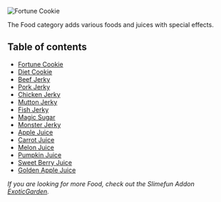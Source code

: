 ![Fortune Cookie](https://raw.githubusercontent.com/TheBusyBiscuit/Slimefun4-Wiki/master/images/item-fortune-cookie.png)

The Food category adds various foods and juices with special effects.

## Table of contents
* [Fortune Cookie](https://github.com/TheBusyBiscuit/Slimefun4/wiki/Fortune-Cookie)
* [Diet Cookie](https://github.com/TheBusyBiscuit/Slimefun4/wiki/Diet-Cookie)
* [Beef Jerky](https://github.com/TheBusyBiscuit/Slimefun4/wiki/Meat-Jerky)
* [Pork Jerky](https://github.com/TheBusyBiscuit/Slimefun4/wiki/Meat-Jerky)
* [Chicken Jerky](https://github.com/TheBusyBiscuit/Slimefun4/wiki/Meat-Jerky)
* [Mutton Jerky](https://github.com/TheBusyBiscuit/Slimefun4/wiki/Meat-Jerky)
* [Fish Jerky](https://github.com/TheBusyBiscuit/Slimefun4/wiki/Meat-Jerky)
* [Magic Sugar](https://github.com/TheBusyBiscuit/Slimefun4/wiki/Magic-Sugar)
* [Monster Jerky](https://github.com/TheBusyBiscuit/Slimefun4/wiki/Monster-Jerky)
* [Apple Juice](https://github.com/TheBusyBiscuit/Slimefun4/wiki/Juices)
* [Carrot Juice](https://github.com/TheBusyBiscuit/Slimefun4/wiki/Juices)
* [Melon Juice](https://github.com/TheBusyBiscuit/Slimefun4/wiki/Juices)
* [Pumpkin Juice](https://github.com/TheBusyBiscuit/Slimefun4/wiki/Juices)
* [Sweet Berry Juice](https://github.com/TheBusyBiscuit/Slimefun4/wiki/Juices)
* [Golden Apple Juice](https://github.com/TheBusyBiscuit/Slimefun4/wiki/Juices)

*If you are looking for more Food, check out the Slimefun Addon [ExoticGarden](https://github.com/TheBusyBiscuit/Slimefun4/wiki/ExoticGarden).*
